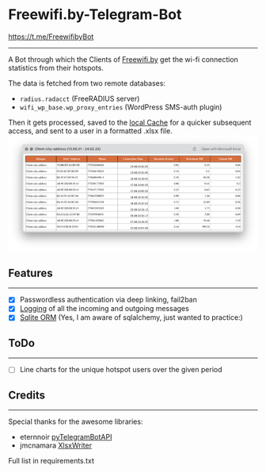 # Freewifi.by-Telegram-Bot 


https://t.me/FreewifibyBot

---

A Bot through which the Clients of [Freewifi.by](freewifi.by) 
get the wi-fi connection statistics from their hotspots.

The data is fetched from two remote databases:
- `radius.radacct` (FreeRADIUS server)
- `wifi_wp_base.wp_proxy_entries` (WordPress SMS-auth plugin)

Then it gets processed, saved to the [local Cache](Modules/ConnectionHistory.py) 
for a quicker subsequent access, and sent to a user in a 
 formatted .xlsx file.
![](docs/file_preview.png)


## Features

---
- [x] Passwordless authentication via deep linking, fail2ban
- [x] [Logging](Modules/Bot.py) of all the incoming and outgoing messages
- [x] [Sqlite ORM](Modules/BotDatabase.py) (Yes, I am aware of sqlalchemy, just wanted to practice:)

## ToDo

---
- [ ] Line charts for the unique hotspot users over the given period

## Credits

---
Special thanks for the awesome libraries:
- eternnoir [pyTelegramBotAPI](https://github.com/eternnoir/pyTelegramBotAPI)
- jmcnamara [XlsxWriter](https://github.com/jmcnamara/XlsxWriter)

Full list in requirements.txt
